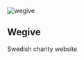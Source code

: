 ![wegive](https://github.com/januarmaksum/Wegive/assets/16111179/659c7f0d-f759-4d39-b9fa-a7951fc08ab1)
## Wegive
Swedish charity website
